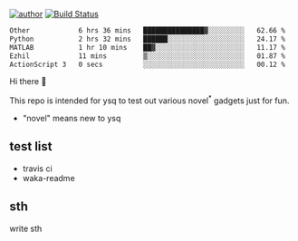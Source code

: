 [![author](https://img.shields.io/badge/author-ysq-green)](https://github.com/Yang-Shiqin)
[![Build Status](https://app.travis-ci.com/Yang-Shiqin/testall.svg?branch=main)](https://app.travis-ci.com/Yang-Shiqin/testall)

<!--START_SECTION:waka-->

```txt
Other            6 hrs 36 mins   ███████████████▓░░░░░░░░░   62.66 %
Python           2 hrs 32 mins   ██████░░░░░░░░░░░░░░░░░░░   24.17 %
MATLAB           1 hr 10 mins    ██▓░░░░░░░░░░░░░░░░░░░░░░   11.17 %
Ezhil            11 mins         ▒░░░░░░░░░░░░░░░░░░░░░░░░   01.87 %
ActionScript 3   0 secs          ░░░░░░░░░░░░░░░░░░░░░░░░░   00.12 %
```

<!--END_SECTION:waka-->

Hi there 👋

This repo is intended for ysq to test out various novel<sup>*</sup> gadgets just for fun.

- "novel" means new to ysq

## test list
- travis ci
- waka-readme


## sth
write sth

